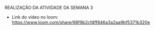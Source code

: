 REALIZAÇÃO DA ATIVIDADE DA SEMANA 3

- Link do vídeo no loom: https://www.loom.com/share/68f9b2cf4ff846a3a2aa9bf5371b320e
